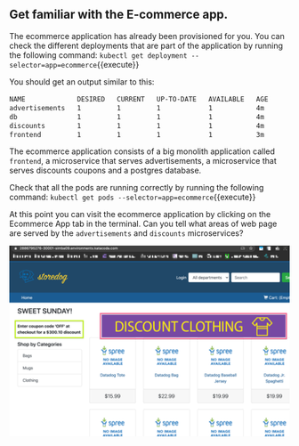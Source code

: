 ## Get familiar with the E-commerce app.

The ecommerce application has already been provisioned for you. You can check the different deployments that are part of the application by running the following command: `kubectl get deployment --selector=app=ecommerce`{{execute}} 

You should get an output similar to this:

```
NAME             DESIRED   CURRENT   UP-TO-DATE   AVAILABLE   AGE
advertisements   1         1         1            1           4m
db               1         1         1            1           4m
discounts        1         1         1            1           4m
frontend         1         1         1            1           3m
```

The ecommerce application consists of a big monolith application called `frontend`, a microservice that serves advertisements, a microservice that serves discounts coupons and a postgres database.

Check that all the pods are running correctly by running the following command: `kubectl get pods --selector=app=ecommerce`{{execute}}

At this point you can visit the ecommerce application by clicking on the Ecommerce App tab in the terminal. Can you tell what areas of web page are served by the `advertisements` and `discounts` microservices?

![Ecommerce Website](./assets/ecommerce_sections.png)